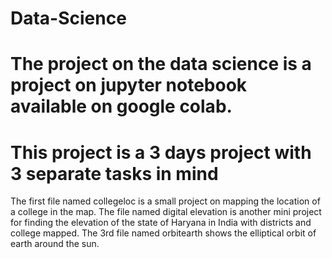 # Data-Science
# The project on the data science is a project on jupyter notebook available on google colab.
# This project is a 3 days project with 3 separate tasks in mind
The first file named collegeloc is a small project on mapping the location of a college in the map.
The file named digital elevation is another mini project for finding the elevation of the state of Haryana in India with districts and college mapped.
The 3rd file named orbitearth shows the elliptical orbit of earth around the sun.
